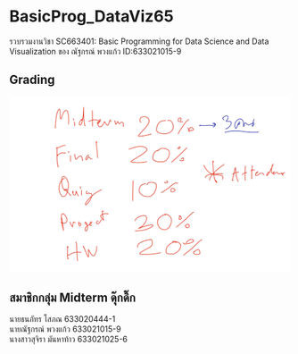 # BasicProg_DataViz65
รวบรวมงานวิชา SC663401: Basic Programming for Data Science and Data Visualization ของ ณัฐกรณ์ พวงแก้ว ID:633021015-9

## Grading 
![grading image](Grading.jpg)

## สมาชิกกลุ่ม Midterm ดุ๊กดิ๊ก
  นายธนภัทร โสภณ     633020444-1  
  นายณัฐกรณ์ พวงแก้ว   633021015-9  
  นางสาวสุจิรา มันหาท้าว 633021025-6
